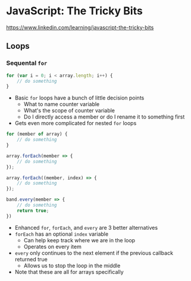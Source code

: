 # JavaScript: The Tricky Bits
https://www.linkedin.com/learning/javascript-the-tricky-bits

## Loops
### Sequental `for`
```js
for (var i = 0; i < array.length; i++) {
    // do something
}

```
- Basic `for` loops have a bunch of little decision points
    - What to name counter variable
    - What's the scope of counter variable
    - Do I directly access a member or do I rename it to something first
- Gets even more complicated for nested `for` loops

```js
for (member of array) {
    // do something
}

array.forEach(member => {
    // do something
});

array.forEach((member, index) => {
    // do something
});

band.every(member => {
    // do something
    return true;
})
```
- Enhanced `for`, `forEach`, and `every` are 3 better alternatives
- `forEach` has an optional `index` variable
    - Can help keep track where we are in the loop
    - Operates on every item
- `every` only continues to the next element if the previous callback returned
  true
    - Allows us to stop the loop in the middle
- Note that these are all for arrays specifically
